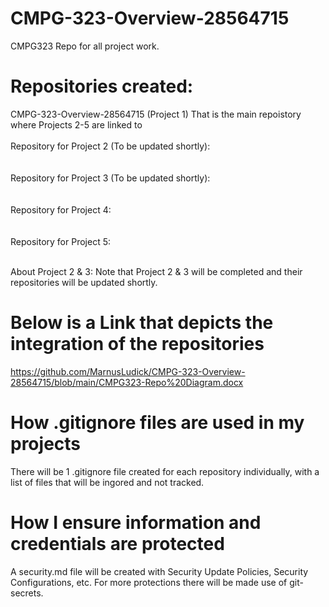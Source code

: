 # CMPG-323-Overview-28564715
 CMPG323 Repo for all project work.
 
# Repositories created:
 CMPG-323-Overview-28564715 (Project 1) That is the main repoistory where Projects 2-5 are linked to
     <br />
 <br />Repository for Project 2 (To be updated shortly):
     <br />
     <br />
 <br />Repository for Project 3 (To be updated shortly):
     <br />
     <br />
 <br />Repository for Project 4:
     <br />
     <br />
 <br />Repository for Project 5:
     <br />
     <br />
 
 About Project 2 & 3: Note that Project 2 & 3 will be completed and their repositories will be updated shortly.


# Below is a Link that depicts the integration of the repositories
 https://github.com/MarnusLudick/CMPG-323-Overview-28564715/blob/main/CMPG323-Repo%20Diagram.docx

# How .gitignore files are used in my projects
 There will be 1 .gitignore file created for each repository individually, with a list of files that will be ingored and not tracked.
 
# How I ensure information and credentials are protected
 A security.md file will be created with Security Update Policies, Security Configurations, etc. For more protections there will be made use of git-secrets. 
